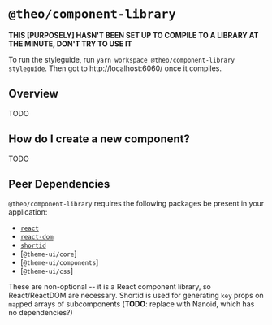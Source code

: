 # `@theo/component-library`

**THIS [PURPOSELY] HASN'T BEEN SET UP TO COMPILE TO A LIBRARY AT THE MINUTE, DON'T TRY TO USE IT**

To run the styleguide, run `yarn workspace @theo/component-library styleguide`. Then
got to http://localhost:6060/ once it compiles.

## Overview

TODO

## How do I create a new component?

TODO

## Peer Dependencies

`@theo/component-library` requires the following packages be present in your application:

- [`react`](https://www.npmjs.com/package/react)
- [`react-dom`](https://www.npmjs.com/package/react-dom)
- [`shortid`](https://www.npmjs.com/package/shortid)
- [`@theme-ui/core`]
- [`@theme-ui/components`]
- [`@theme-ui/css`]

These are non-optional -- it is a React component library, so React/ReactDOM are necessary. Shortid is used for generating `key` props on `map`ped arrays of subcomponents (**TODO**: replace with Nanoid, which has no dependencies?)
